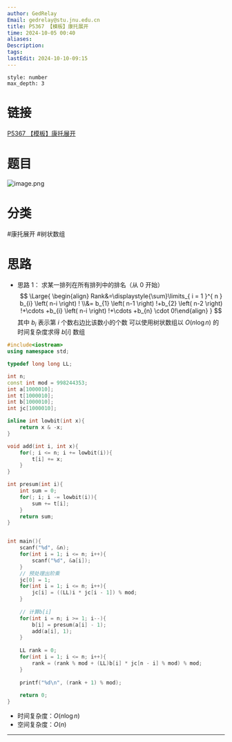 ```yaml
---
author: GedRelay
Email: gedrelay@stu.jnu.edu.cn
title: P5367 【模板】康托展开
time: 2024-10-05 00:40
aliases: 
Description: 
tags: 
lastEdit: 2024-10-10-09:15
---
```


```toc
style: number
max_depth: 3
```

# 链接
[P5367 【模板】康托展开](https://www.luogu.com.cn/problem/P5367) 

# 题目
![image.png](https://ged-pic-bed.oss-cn-guangzhou.aliyuncs.com/img/202410050040098.png)


# 分类
#康托展开 #树状数组 

# 思路
- 思路 1：
求某一排列在所有排列中的排名（从 0 开始）
$$
\Large{ \begin{align} Rank&=\displaystyle{\sum}\limits_{ i = 1 }^{ n } b_{i} \left( n-i \right) ! \\&= b_{1} \left( n-1 \right) !+b_{2} \left( n-2 \right) !+\cdots +b_{i} \left( n-i \right) !+\cdots +b_{n} \cdot 0!\end{align}  }
$$
其中 ${b_{i}  }$ 表示第 ${i }$ 个数右边比该数小的个数
可以使用树状数组以 ${O\left( n\log n \right)  }$ 的时间复杂度求得 ${b\left[ i \right]  }$ 数组


```cpp
#include<iostream>
using namespace std;

typedef long long LL;

int n;
const int mod = 998244353;
int a[1000010];
int t[1000010];
int b[1000010];
int jc[1000010];

inline int lowbit(int x){
    return x & -x;
}

void add(int i, int x){
    for(; i <= n; i += lowbit(i)){
        t[i] += x;
    }
}

int presum(int i){
    int sum = 0;
    for(; i; i -= lowbit(i)){
        sum += t[i];
    }
    return sum;
}


int main(){
    scanf("%d", &n);
    for(int i = 1; i <= n; i++){
        scanf("%d", &a[i]);
    }
    // 预处理出阶乘
    jc[0] = 1;
    for(int i = 1; i <= n; i++){
        jc[i] = ((LL)i * jc[i - 1]) % mod;
    }
    
    // 计算b[i]
    for(int i = n; i >= 1; i--){
        b[i] = presum(a[i] - 1);
        add(a[i], 1);
    }
    
    LL rank = 0;
    for(int i = 1; i <= n; i++){
        rank = (rank % mod + (LL)b[i] * jc[n - i] % mod) % mod;
    }
    
    printf("%d\n", (rank + 1) % mod);
    
    return 0;
}
```


- 时间复杂度：${O\left( n\log n \right)  }$ 
- 空间复杂度：${O\left( n \right)  }$ 


---

